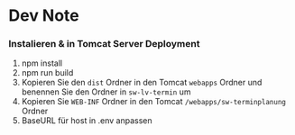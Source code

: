 # Dev Note

### Instalieren & in Tomcat Server Deployment

1. npm install
2. npm run build
3. Kopieren Sie den `dist` Ordner in den Tomcat `webapps` Ordner und benennen Sie den Ordner in `sw-lv-termin` um
4. Kopieren Sie `WEB-INF` Ordner in den Tomcat `/webapps/sw-terminplanung` Ordner
5. BaseURL für host in .env anpassen
